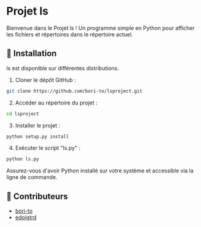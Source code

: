 # Projet ls

Bienvenue dans le Projet ls ! Un programme simple en Python pour afficher les fichiers et répertoires dans le répertoire actuel.

## 🚀 Installation

ls est disponible sur différentes distributions.

1. Cloner le dépôt GitHub :
```bash
git clone https://github.com/bori-to/lsproject.git
```
2. Accéder au répertoire du projet :

```bash
cd lsproject
```
3. Installer le projet :

```bash
python setup.py install
```
4. Exécuter le script "ls.py" :

```bash
python ls.py
```

Assurez-vous d'avoir Python installé sur votre système et accessible via la ligne de commande.

## 💪 Contributeurs

- [bori-to](https://github.com/bori-to)
- [edoigtrd](https://github.com/edoigtrd)
